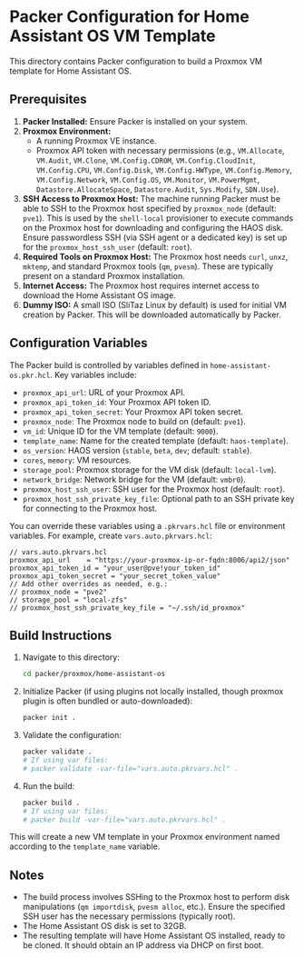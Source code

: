 # Packer Configuration for Home Assistant OS VM Template

This directory contains Packer configuration to build a Proxmox VM template for Home Assistant OS.

## Prerequisites

1.  **Packer Installed:** Ensure Packer is installed on your system.
2.  **Proxmox Environment:**
    *   A running Proxmox VE instance.
    *   Proxmox API token with necessary permissions (e.g., `VM.Allocate`, `VM.Audit`, `VM.Clone`, `VM.Config.CDROM`, `VM.Config.CloudInit`, `VM.Config.CPU`, `VM.Config.Disk`, `VM.Config.HWType`, `VM.Config.Memory`, `VM.Config.Network`, `VM.Config.OS`, `VM.Monitor`, `VM.PowerMgmt`, `Datastore.AllocateSpace`, `Datastore.Audit`, `Sys.Modify`, `SDN.Use`).
3.  **SSH Access to Proxmox Host:** The machine running Packer must be able to SSH to the Proxmox host specified by `proxmox_node` (default: `pve1`). This is used by the `shell-local` provisioner to execute commands on the Proxmox host for downloading and configuring the HAOS disk. Ensure passwordless SSH (via SSH agent or a dedicated key) is set up for the `proxmox_host_ssh_user` (default: `root`).
4.  **Required Tools on Proxmox Host:** The Proxmox host needs `curl`, `unxz`, `mktemp`, and standard Proxmox tools (`qm`, `pvesm`). These are typically present on a standard Proxmox installation.
5.  **Internet Access:** The Proxmox host requires internet access to download the Home Assistant OS image.
6.  **Dummy ISO:** A small ISO (SliTaz Linux by default) is used for initial VM creation by Packer. This will be downloaded automatically by Packer.

## Configuration Variables

The Packer build is controlled by variables defined in `home-assistant-os.pkr.hcl`. Key variables include:

*   `proxmox_api_url`: URL of your Proxmox API.
*   `proxmox_api_token_id`: Your Proxmox API token ID.
*   `proxmox_api_token_secret`: Your Proxmox API token secret.
*   `proxmox_node`: The Proxmox node to build on (default: `pve1`).
*   `vm_id`: Unique ID for the VM template (default: `9000`).
*   `template_name`: Name for the created template (default: `haos-template`).
*   `os_version`: HAOS version (`stable`, `beta`, `dev`; default: `stable`).
*   `cores`, `memory`: VM resources.
*   `storage_pool`: Proxmox storage for the VM disk (default: `local-lvm`).
*   `network_bridge`: Network bridge for the VM (default: `vmbr0`).
*   `proxmox_host_ssh_user`: SSH user for the Proxmox host (default: `root`).
*   `proxmox_host_ssh_private_key_file`: Optional path to an SSH private key for connecting to the Proxmox host.

You can override these variables using a `.pkrvars.hcl` file or environment variables. For example, create `vars.auto.pkrvars.hcl`:

```hcl
// vars.auto.pkrvars.hcl
proxmox_api_url    = "https://your-proxmox-ip-or-fqdn:8006/api2/json"
proxmox_api_token_id = "your_user@pve!your_token_id"
proxmox_api_token_secret = "your_secret_token_value"
// Add other overrides as needed, e.g.:
// proxmox_node = "pve2"
// storage_pool = "local-zfs"
// proxmox_host_ssh_private_key_file = "~/.ssh/id_proxmox"
```

## Build Instructions

1.  Navigate to this directory:
    ```bash
    cd packer/proxmox/home-assistant-os
    ```
2.  Initialize Packer (if using plugins not locally installed, though proxmox plugin is often bundled or auto-downloaded):
    ```bash
    packer init .
    ```
3.  Validate the configuration:
    ```bash
    packer validate .
    # If using var files:
    # packer validate -var-file="vars.auto.pkrvars.hcl" .
    ```
4.  Run the build:
    ```bash
    packer build .
    # If using var files:
    # packer build -var-file="vars.auto.pkrvars.hcl" .
    ```

This will create a new VM template in your Proxmox environment named according to the `template_name` variable.

## Notes

*   The build process involves SSHing to the Proxmox host to perform disk manipulations (`qm importdisk`, `pvesm alloc`, etc.). Ensure the specified SSH user has the necessary permissions (typically root).
*   The Home Assistant OS disk is set to 32GB.
*   The resulting template will have Home Assistant OS installed, ready to be cloned. It should obtain an IP address via DHCP on first boot.
```

